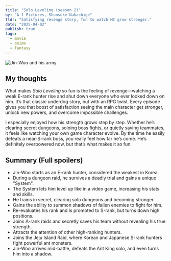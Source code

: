 ```yaml
---
title: "Solo Leveling (season 2)"
by: "A-1 Pictures, Shunsuke Nakashige"
tldr: "Satisfying revenge story, fun to watch MC grow stronger."
date: "2025-04-02"
publish: true
tags:
  - movie
  - anime
  - fantasy
---
```


![Jin-Woo and his army](/posts/2025-04-02-solo-leveling-s2.webp)

## My thoughts
What makes *Solo Leveling* so fun is the feeling of revenge—watching a weak E-rank hunter rise and shut down everyone who ever looked down on him. It’s that classic underdog story, but with an RPG twist. Every episode gives you that boost of satisfaction seeing the main character get stronger, unlock new powers, and overcome impossible challenges.   

I especially enjoyed how his strength grows step by step. Whether he’s clearing secret dungeons, soloing boss fights, or quietly saving teammates, it feels like watching your own game character evolve. By the time he easily defeats a near-S-rank boss, you really feel how far he’s come. He’s definitely overpowered now, but that’s what makes it so fun.

## Summary (Full spoilers)
- Jin-Woo starts as an E-rank hunter, considered the weakest in Korea.
- During a dungeon raid, he survives a deadly trial and gains a unique "System".
- The System lets him level up like in a video game, increasing his stats and skills.
- He trains in secret, clearing solo dungeons and becoming stronger.
- Gains the ability to summon shadows of fallen enemies to fight for him.
- Re-evaluates his rank and is promoted to S-rank, but turns down high positions.
- Joins A-rank raids and secretly saves his team without revealing his true strength.
- Attracts the attention of other high-ranking hunters.
- Joins the Jeju Island Raid, where Korean and Japanese S-rank hunters fight powerful ant monsters.
- Jin-Woo arrives mid-battle, defeats the Ant King solo, and even turns him into a shadow.
